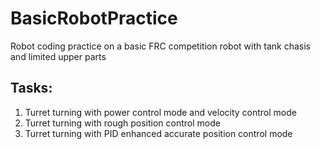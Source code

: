 # BasicRobotPractice
Robot coding practice on a basic FRC competition robot with tank chasis and limited upper parts

## Tasks:
1. Turret turning with power control mode and velocity control mode
2. Turret turning with rough position control mode
3. Turret turning with PID enhanced accurate position control mode
